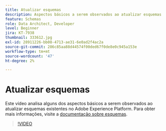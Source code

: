 ```yaml
---
title: Atualizar esquemas
description: Aspectos básicos a serem observados ao atualizar esquemas existentes no Adobe Experience Platform.
feature: Schemas
role: Data Architect, Developer
level: Beginner
jira: KT-7938
thumbnail: 333612.jpg
exl-id: 28911226-bb08-4713-ae31-6e0ad2f4ac2a
source-git-commit: 286c85aa88d44574f00ded67f0de8e0c945a153e
workflow-type: tm+mt
source-wordcount: '47'
ht-degree: 2%

---
```


# Atualizar esquemas

Este vídeo analisa alguns dos aspectos básicos a serem observados ao atualizar esquemas existentes no Adobe Experience Platform. Para obter mais informações, visite a [documentação sobre esquemas](https://experienceleague.adobe.com/docs/experience-platform/xdm/home.html?lang=pt-BR).

>[!VIDEO](https://video.tv.adobe.com/v/3413641?learn=on&enablevpops&captions=por_br)
